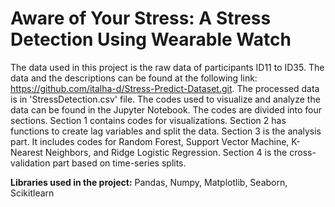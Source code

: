 # Aware of Your Stress: A Stress Detection Using Wearable Watch

The data used in this project is the raw data of participants ID11 to ID35. The data and the descriptions can be found at the following link: https://github.com/italha-d/Stress-Predict-Dataset.git. The processed data is in 'StressDetection.csv' file. The codes used to visualize and analyze the data can be found in the Jupyter Notebook. The codes are divided into four sections. Section 1 contains codes for visualizations. Section 2 has functions to create lag variables and split the data. Section 3 is the analysis part. It includes codes for Random Forest, Support Vector Machine, K-Nearest Neighbors, and Ridge Logistic Regression. Section 4 is the cross-validation part based on time-series splits.

**Libraries used in the project:** Pandas, Numpy, Matplotlib, Seaborn, Scikitlearn
